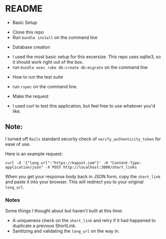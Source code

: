 # README

* Basic Setup
- Clone this repo
- Run `bundle install` on the command line

* Database creation
- I used the most basic setup for this excersize. This repo uses sqlite3, so it should work right out of the box.
- run `bundle exec rake db:create db:migrate` on the command line

* How to run the test suite
- run `rspec` on the command line.

* Make the request
- I used curl to test this application, but feel free to use whatever you'd like.

## Note:
I turned off `Rails` standard security check of `verify_authenticity_token` for ease of use.

Here is an example request:

`curl -d '{"long_url":"https://kapost.com"}' -H "Content-Type: application/json" -X POST http://localhost:3000/short_links`

When you get your response body back in JSON form, copy the `short_link` and paste it into your browser. This will
redirect you to your original `long_url`.

### Notes
Some things I thought about but haven't built at this time:
- A uniqueness check on the `short_link` and retry if it had happened to duplicate a previous ShortLink.
- Sanitizing and validating the `long_url` on the way in.

